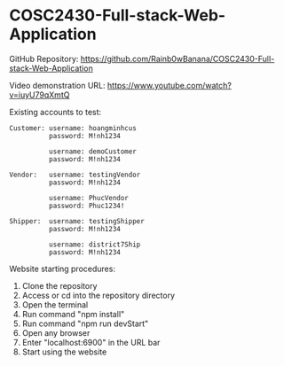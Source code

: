 # COSC2430-Full-stack-Web-Application

GitHub Repository: https://github.com/Rainb0wBanana/COSC2430-Full-stack-Web-Application

Video demonstration URL: https://www.youtube.com/watch?v=iuyU79qXmtQ

Existing accounts to test:

    Customer: username: hoangminhcus
              password: M!nh1234

              username: demoCustomer
              password: M!nh1234

    Vendor:   username: testingVendor
              password: M!nh1234

              username: PhucVendor
              password: Phuc1234!

    Shipper:  username: testingShipper
              password: M!nh1234
              
              username: district7Ship
              password: M!nh1234

Website starting procedures:
1. Clone the repository
2. Access or cd into the repository directory
3. Open the terminal
4. Run command "npm install"
5. Run command "npm run devStart"
6. Open any browser
7. Enter "localhost:6900" in the URL bar
8. Start using the website